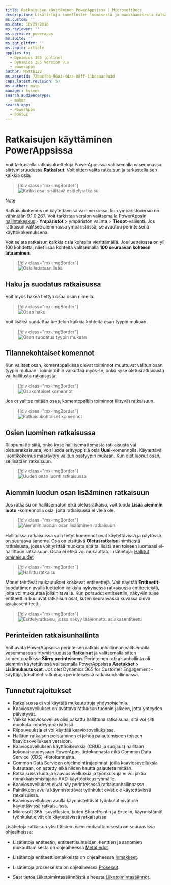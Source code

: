 ```yaml
---
title: Ratkaisujen käyttäminen PowerAppsissa | MicrosoftDocs
description: Lisätietoja sovellusten luomisesta ja muokkaamisesta ratkaisujen avulla
ms.custom: ''
ms.date: 10/29/2018
ms.reviewer: ''
ms.service: powerapps
ms.suite: ''
ms.tgt_pltfrm: ''
ms.topic: article
applies_to:
  - Dynamics 365 (online)
  - Dynamics 365 Version 9.x
  - powerapps
author: Mattp123
ms.assetid: 72bacfbb-96a3-4daa-88ff-11bdaaac9a3d
caps.latest.revision: 57
ms.author: matp
manager: kvivek
search.audienceType:
  - maker
search.app:
  - PowerApps
  - D365CE
---
```

# <a name="use-solutions-in-powerapps"></a>Ratkaisujen käyttäminen PowerAppsissa

 Voit tarkastella ratkaisuluetteloja PowerAppsissa valitsemalla vasemmassa siirtymisruudussa **Ratkaisut**. Voit sitten valita ratkaisun ja tarkastella sen kaikkia osia. 
 
> [!div class="mx-imgBorder"]  
> ![Kaikki osat sisältävä esittelyratkaisu](media/solution-all-items-list.PNG "Kaikki osat sisältävä esittelyratkaisu")  
 
> [!NOTE]
>  Ratkaisukokemus on käytettävissä vain verkossa, kun ympäristöversio on vähintään 9.1.0.267. Voit tarkistaa version valitsemalla [PowerAppsin hallintakeskus](https://admin.powerapps.com/)> **Ympäristöt** > ympäristön valinta > **Tiedot**-välilehti. Jos ratkaisun valitsee aiemmassa ympäristössä, se avautuu perinteisenä käyttökokemuksena.  
 
 Voit selata ratkaisun kaikkia osia kohteita vierittämällä. Jos luettelossa on yli 100 kohdetta, näet lisää kohteita valitsemalla **100 seuraavan kohteen lataaminen**. 
 
> [!div class="mx-imgBorder"]  
> ![Osia ladataan lisää](media/load-more.PNG "Osia ladataan lisää")  

 ## <a name="search-and-filter-in-a-solution"></a>Haku ja suodatus ratkaisussa
 
 Voit myös hakea tiettyä osaa osan nimellä. 
 
> [!div class="mx-imgBorder"]  
> ![Osan haku](media/solution-search-box.png "Osan haku")  
 
 Voit lisäksi suodattaa luettelon kaikkia kohteita osan tyypin mukaan.
  
> [!div class="mx-imgBorder"]  
> ![Osan suodatus tyypin mukaan](media/solution-filter.PNG "Osan suodatus tyypin mukaan")  
 
 ## <a name="contextual-commands"></a>Tilannekohtaiset komennot
 
 Kun valitset osan, komentopalkissa olevat toiminnot muuttuvat valitun osan tyypin mukaan. Toimintoihin vaikuttaa myös se, onko kyse oletusratkaisusta vai hallitusta ratkaisusta. 
 
> [!div class="mx-imgBorder"]  
> ![Osakohtaiset komennot](media/component-commands.png "Osakohtaiset komennot")  
 
 Jos et valitse mitään osaa, komentopalkin toiminnot liittyvät ratkaisuun. 
 
> [!div class="mx-imgBorder"]  
> ![Ratkaisukohtaiset komennot](media/solution-commands.PNG "Ratkaisukohtaiset komennot")  
 
 ## <a name="create-components-in-a-solution"></a>Osien luominen ratkaisussa
 Riippumatta siitä, onko kyse hallitsemattomasta ratkaisusta vai oletusratkaisusta, voit luoda erityyppisiä osia **Uusi**-komennolla. Käytettävä luontikokemus määräytyy valitun osatyypin mukaan. Kun olet luonut osan, se lisätään ratkaisuun. 
 
> [!div class="mx-imgBorder"]  
> ![Uuden osan luonti ratkaisussa](media/solution-new-component.PNG "Uuden osan luonti ratkaisussa")  
 
 ## <a name="add-an-existing-component-to-a-solution"></a>Aiemmin luodun osan lisääminen ratkaisuun
 
 Jos ratkaisu on hallitsematon eikä oletusratkaisu, voit tuoda **Lisää aiemmin luotu** -komennolla osia, joita ratkaisussa ei vielä ole.  
 
> [!div class="mx-imgBorder"]  
> ![Aiemmin luodun osan lisääminen ratkaisuun](media/solution-add-existing-component.PNG "Aiemmin luodun osan lisääminen ratkaisuun")  
  
 Hallituissa ratkaisuissa vain tietyt komennot ovat käytettävissä ja näytössä on seuraava sanoma. Osa on etsittävä **Oletusratkaisu**-nimisestä ratkaisusta, jossa voit yrittää muokata sitä tai lisätä sen toiseen luomaasi ei-hallittuun ratkaisuun. Osaa ei ehkä voi mukauttaa. Lisätietoja: [Hallitut ominaisuudet](solutions-overview.md#managed-properties)

> [!div class="mx-imgBorder"]  
> ![Hallittu ratkaisu](media/managed-solution.PNG "Hallittu ratkaisu")  

 Monet tehtävät mukautukset koskevat entiteettejä. Voit näyttää **Entiteetit**-suodattimen avulla luettelon kaikista nykyisessä ratkaisussa entiteeteistä, joita voi mukauttaa jollain tavalla. Kun poraudut entiteettiin, näkyviin tulee entiteettiin kuuluvat ratkaisun osat, kuten seuraavassa kuvassa oleva asiakasentiteetti. 
   
> [!div class="mx-imgBorder"]  
> ![Esittelyratkaisu, jossa näkyy laajennettu asiakasentiteetti](media/solution-entity-account.png "Esittelyratkaisu, jossa näkyy laajennettu asiakasentiteetti")  

## <a name="classic-solution-explorer"></a>Perinteiden ratkaisunhallinta

Voit avata PowerAppsissa perinteisen ratkaisunhallinnan valitsemalla vasemmassa siirtymisruudussa **Ratkaisut** ja valitsemalla sitten komentopalkissa **Siirry perinteiseen**. Perinteinen ratkaisunhallinta oli aiemmin käytettävissä valitsemalla PowerAppsissa **Asetukset > Lisämukautukset**. Jos olet Dynamics 365 for Customer Engagement -käyttäjä, käsittelet ratkaisuja perinteisessä ratkaisunhallinnassa.  

## <a name="known-limitations"></a>Tunnetut rajoitukset

- Ratkaisussa ei voi käyttää mukautettuja yhdysohjelmia.
- Kaaviosovellukset on avattava ratkaisun tuonnin jälkeen, jotta yhteyden päivittyvät.
- Vaikka kaaviosovellus olisi pakattu hallittuna ratkaisuna, sitä voi silti muokata kohdeympäristössä.
- Riippuvuuksia ei voi käyttää kaaviosovelluksissa.
- Hallitun ratkaisun poistaminen ei johda palautumiseen toiseen kaaviosovelluksen versioon. 
-   Kaaviosovelluksen käyttöoikeuksia (CRUD ja suojaus) hallitaan kokonaisuudessaan PowerApps-tietokannasta eikä Common Data Service (CDS) -tietokannasta.
-   Common Data Servicen ohjelmointirajapinnat, joilla kaaviosovelluksia kutsutaan, on estetty eikä niiden kautta palauteta mitään. 
-   Ratkaisussa luotuja kaaviosovelluksia ja työnkulkuja ei voi jakaa rinnakkaisomistajana AAD-käyttöoikeusryhmälle.
-   Kaaviosovellukset eivät näy perinteisessä ratkaisunhallinnassa.
- Painikkeen avulla käynnistettävät työnkulut eivät ole käytettävissä ratkaisuissa.
- Kaaviosovelluksen avulla käynnistettävät työnkulut eivät ole käytettävissä ratkaisuissa.
- Microsoft 365 -sovellusten, kuten SharePointin ja Excelin, käynnistämät työnkulut eivät ole käytettävissä ratkaisuissa.

 Lisätietoja ratkaisun yksittäisten osien mukauttamisesta on seuraavissa ohjeaiheissa:  
  
-   Lisätietoja entiteetin, entiteettisuhteiden, kenttien ja sanomien mukauttamisesta on ohjeaiheessa [Metatiedot](create-edit-metadata.md).  
  
-   Lisätietoja entiteettilomakkeista on ohjeaiheessa [lomakkeet](../model-driven-apps/create-design-forms.md).  
  
-   Lisätietoja prosesseista on ohjeaiheessa [Prosessit](../model-driven-apps/guide-staff-through-common-tasks-processes.md).  
  
-   Saat tietoa Liiketoimintasäännöistä aiheesta [Liiketoimintasäännöt](../model-driven-apps/create-business-rules-recommendations-apply-logic-form.md).  
